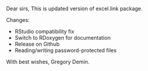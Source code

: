 Dear sirs,
This is updated version of excel.link package.

Changes:
* RStudio compatibility fix
* Switch to RDoxygen for documentation
* Release on Github
* Reading/writing password-protected files

With best wishes,
Gregory Demin.
